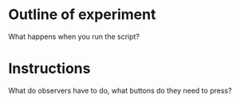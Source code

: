 # Outline of experiment 
What happens when you run the script?

# Instructions
What do observers have to do, what buttons do they need to press?

